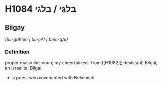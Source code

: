 # H1084 בִּלְגַּי / בלגי

## Bilgay

_(bil-gah'ee | bil-ɡAI | beel-ɡAI)_

### Definition

proper masculine noun; my cheerfulness; from [[H1082]]; desistant; Bilgai, an Israelite; Bilgai.

- a priest who covenanted with Nehemiah
